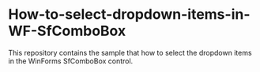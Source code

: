 # How-to-select-dropdown-items-in-WF-SfComboBox
This repository contains the sample that how to select the dropdown items in the WinForms SfComboBox control.
